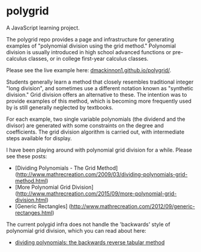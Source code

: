 # polygrid
A JavaScript learning project.

The polygrid repo provides a page and infrastructure for generating examples of "polynomial division using the grid method." Polynomial division is usually introduced in high school advanced functions or pre-calculus classes, or in college first-year calculus classes. 

Please see the live example here: [dmackinnon1.github.io/polygrid/](https://dmackinnon1.github.io/polygrid/).

Students generally learn a method that closely resembles traditional integer "long division", and sometimes use a different notation known as "synthetic division." Grid division offers an alternative to these. The intention was to provide examples of this method, which is becoming more frequently used by is still generally neglected by textbooks.

For each example, two single variable polynomials (the dividend and the divisor) are generated with some constraints on the degree and coefficients. The grid division algorithm is carried out, with intermediate steps available for display.

I have been playing around with polynomial grid division for a while. Please see these posts:
* [Dividing Polynomials - The Grid Method] (http://www.mathrecreation.com/2009/03/dividing-polynomials-grid-method.html)
* [More Polynomial Grid Division] (http://www.mathrecreation.com/2015/09/more-polynomial-grid-division.html)
* [Generic Rectangles] (http://www.mathrecreation.com/2012/09/generic-rectanges.html)

The current polygid infra does not handle the 'backwards' style of polynomial grid division, which you can read about here:
* [dividing polynomials: the backwards reverse tabular method](http://www.mathrecreation.com/2016/03/dividing-polynomials-backwards-reverse.html)


